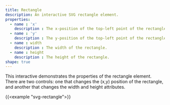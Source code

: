 ```yaml
---
title: Rectangle
description: An interactive SVG rectangle element.
properties:
  - name : 'x'
    description : The x-position of the top-left point of the rectangle.
  - name : 'y'
    description : The y-position of the top-left point of the rectangle.
  - name : width
    description : The width of the rectangle.
  - name : height
    description : The height of the rectangle.
shape: true
---
```


This interactive demonstrates the properties of the rectangle element. There are two controls: one that changes the (x,y) position of the rectangle, and another that changes the width and height attributes.

{{<example "svg-rectangle">}}

